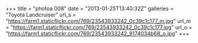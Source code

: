 +++
title = "photoa 008"
date = "2013-01-25T13:40:32Z"
galleries = "Toyota Landcruiser"
url_s = "https://farm1.staticflickr.com/769/23543933242_0c39c1c177_m.jpg"
url_m = "https://farm1.staticflickr.com/769/23543933242_0c39c1c177.jpg"
url_o = "https://farm1.staticflickr.com/769/23543933242_9174034b68_o.jpg"
+++

